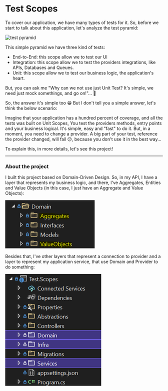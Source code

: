 # Test Scopes

To cover our application, we have many types of tests for it. So, before we start to talk about this application, let's analyze the test pyramid:

![test pyramid](https://res.cloudinary.com/practicaldev/image/fetch/s--dcM0135C--/c_limit%2Cf_auto%2Cfl_progressive%2Cq_auto%2Cw_880/https://dev-to-uploads.s3.amazonaws.com/i/ealtg2m79jiaur0ryb3v.png)

This simple pyramid we have three kind of tests:

* End-to-End: this scope allow we to test our UI
* Integration: this scope allow we to test the providers integrations, like APIs, Databases and Queues.
* Unit: this scope allow we to test our business logic, the application's heart.

But, you can ask me "Why can we not use just Unit Test? It's simple, we need just mock somethings, and go on!"... 🤔

So, the answer it's simple too 😁 But I don't tell you a simple answer, let's think the below scenario:

Imagine that your application has a hundred percent of coverage, and all the tests was built on Unit Scopes, You test the providers methods, entry points and your business logical. It's simple, easy and "fast" to do it. But, in a moment, you need to change a provider. A big part of your test, reference the provider changed, will fail 😕, because you don't use it in the best way...

To explain this, in more details, let's see this project!

---
### About the project
I built this project based on Domain-Driven Design. So, in my API, I have a layer that represents my business logic, and there, I've Aggregates, Entities and Value Objects (in this case, I just have an Aggregate and Value Objects): 

![domain layer](/imgs/domain_layer.png)

Besides that, I've other layers that represent a connection to provider and a layer to represent my application service, that use Domain and Provider to do something:

![other layers](/imgs/other_layers.png)